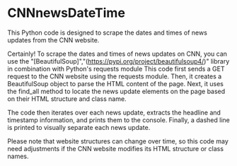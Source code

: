 # CNNnewsDateTime
This Python code is designed to scrape the dates and times of news updates from the CNN website.

Certainly! To scrape the dates and times of news updates on CNN, you can use the "[BeautifulSoup]","(https://pypi.org/project/beautifulsoup4/)"  library in combination with Python's requests module
This code first sends a GET request to the CNN website using the requests module. Then, it creates a BeautifulSoup object to parse the HTML content of the page. Next, it uses the find_all method to locate the news update elements on the page based on their HTML structure and class name.

The code then iterates over each news update, extracts the headline and timestamp information, and prints them to the console. Finally, a dashed line is printed to visually separate each news update.

Please note that website structures can change over time, so this code may need adjustments if the CNN website modifies its HTML structure or class names.
